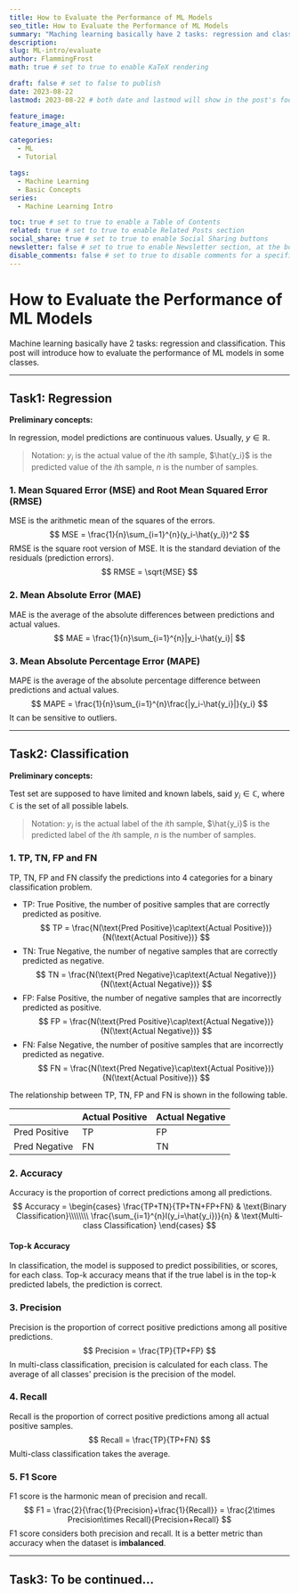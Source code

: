 ```yaml
---
title: How to Evaluate the Performance of ML Models
seo_title: How to Evaluate the Performance of ML Models
summary: "Maching learning basically have 2 tasks: regression and classification. This post will introduce how to evaluate the performance of ML models in these 2 tasks."
description:
slug: ML-intro/evaluate
author: FlammingFrost
math: true # set to true to enable KaTeX rendering

draft: false # set to false to publish
date: 2023-08-22
lastmod: 2023-08-22 # both date and lastmod will show in the post's footer

feature_image:
feature_image_alt:

categories:
  - ML
  - Tutorial

tags:
  - Machine Learning
  - Basic Concepts
series: 
  - Machine Learning Intro

toc: true # set to true to enable a Table of Contents
related: true # set to true to enable Related Posts section
social_share: true # set to true to enable Social Sharing buttons
newsletter: false # set to true to enable Newsletter section, at the bottom of the page
disable_comments: false # set to true to disable comments for a specific post
---
```


# How to Evaluate the Performance of ML Models
 Machine learning basically have 2 tasks: regression and classification. This post will introduce how to evaluate the performance of ML models in some classes.

 ---

## Task1: Regression
**Preliminary concepts:**

In regression, model predictions are continuous values. Usually, $y\in\mathbb{R}$.

> Notation: $y_i$ is the actual value of the $i$th sample, $\hat{y_i}$ is the predicted value of the $i$th sample, $n$ is the number of samples.
### 1. Mean Squared Error (MSE) and Root Mean Squared Error (RMSE)
MSE is the arithmetic mean of the squares of the errors.
$$
MSE = \frac{1}{n}\sum_{i=1}^{n}(y_i-\hat{y_i})^2
$$
RMSE is the square root version of MSE. It is the standard deviation of the residuals (prediction errors).
$$
RMSE = \sqrt{MSE}
$$
### 2. Mean Absolute Error (MAE)
MAE is the average of the absolute differences between predictions and actual values.
$$
MAE = \frac{1}{n}\sum_{i=1}^{n}|y_i-\hat{y_i}|
$$
### 3. Mean Absolute Percentage Error (MAPE)
MAPE is the average of the absolute percentage difference between predictions and actual values.
$$
MAPE = \frac{1}{n}\sum_{i=1}^{n}\frac{|y_i-\hat{y_i}|}{y_i}
$$
It can be sensitive to outliers.

---

## Task2: Classification
**Preliminary concepts:**

Test set are supposed to have limited and known labels, said $y_i\in\mathbb{C}$, where $\mathbb{C}$ is the set of all possible labels.

> Notation: $y_i$ is the actual label of the $i$th sample, $\hat{y_i}$ is the predicted label of the $i$th sample, $n$ is the number of samples.

### 1. TP, TN, FP and FN
TP, TN, FP and FN classify the predictions into 4 categories for a binary classification problem.
- TP: True Positive, the number of positive samples that are correctly predicted as positive.
$$
TP = \frac{N(\text{Pred Positive}\cap\text{Actual Positive})}{N(\text{Actual Positive})}
$$
- TN: True Negative, the number of negative samples that are correctly predicted as negative.
$$
TN = \frac{N(\text{Pred Negative}\cap\text{Actual Negative})}{N(\text{Actual Negative})}
$$
- FP: False Positive, the number of negative samples that are incorrectly predicted as positive.
$$
FP = \frac{N(\text{Pred Positive}\cap\text{Actual Negative})}{N(\text{Actual Negative})}
$$
- FN: False Negative, the number of positive samples that are incorrectly predicted as negative.
$$
FN = \frac{N(\text{Pred Negative}\cap\text{Actual Positive})}{N(\text{Actual Positive})}
$$

The relationship between TP, TN, FP and FN is shown in the following table.

|  | Actual Positive | Actual Negative |
| -------- | -------- | -------- |
| Pred Positive | TP | FP |
| Pred Negative | FN | TN |

### 2. Accuracy
Accuracy is the proportion of correct predictions among all predictions.
$$
Accuracy = \begin{cases}
\frac{TP+TN}{TP+TN+FP+FN} & \text{Binary Classification}\\\\\\\\
\frac{\sum_{i=1}^{n}I(y_i=\hat{y_i})}{n} & \text{Multi-class Classification}
\end{cases}
$$

#### Top-k Accuracy
In classification, the model is supposed to predict possibilities, or scores, for each class. Top-k accuracy means that if the true label is in the top-k predicted labels, the prediction is correct.

### 3. Precision
Precision is the proportion of correct positive predictions among all positive predictions.
$$
Precision = \frac{TP}{TP+FP}
$$
In multi-class classification, precision is calculated for each class. The average of all classes' precision is the precision of the model.

### 4. Recall
Recall is the proportion of correct positive predictions among all actual positive samples.
$$
Recall = \frac{TP}{TP+FN}
$$
Multi-class classification takes the average.

### 5. F1 Score
F1 score is the harmonic mean of precision and recall.
$$
F1 = \frac{2}{\frac{1}{Precision}+\frac{1}{Recall}} = \frac{2\times Precision\times Recall}{Precision+Recall}
$$
F1 score considers both precision and recall. It is a better metric than accuracy when the dataset is **imbalanced**.

---
## Task3: To be continued...